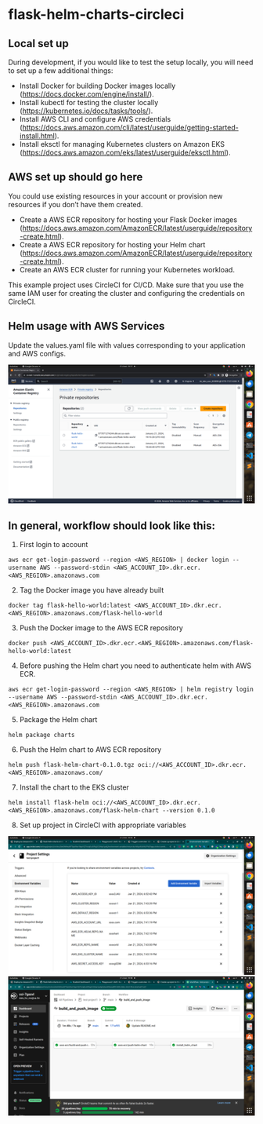 # flask-helm-charts-circleci


## Local set up

During development, if you would like to test the setup locally, you will need to set up a few additional things:

- Install Docker for building Docker images locally (https://docs.docker.com/engine/install/).
- Install kubectl for testing the cluster locally (https://kubernetes.io/docs/tasks/tools/).
- Install AWS CLI and configure AWS credentials (https://docs.aws.amazon.com/cli/latest/userguide/getting-started-install.html).
- Install eksctl for managing Kubernetes clusters on Amazon EKS (https://docs.aws.amazon.com/eks/latest/userguide/eksctl.html).

## AWS set up should go here

You could use existing resources in your account or provision new resources if you don’t have them created.

- Create a AWS ECR repository for hosting your Flask Docker images (https://docs.aws.amazon.com/AmazonECR/latest/userguide/repository-create.html).
- Create a AWS ECR repository for hosting your Helm chart (https://docs.aws.amazon.com/AmazonECR/latest/userguide/repository-create.html).
- Create an AWS ECR cluster for running your Kubernetes workload.

This example project uses CircleCI for CI/CD.
Make sure that you use the same IAM user for creating the cluster and configuring the credentials on CircleCI.

## Helm usage with AWS Services

Update the values.yaml file with values corresponding to your application and AWS configs.


![aws](aws.png)

## In general, workflow should look like this:

1. First login to account

```
aws ecr get-login-password --region <AWS_REGION> | docker login --username AWS --password-stdin <AWS_ACCOUNT_ID>.dkr.ecr.<AWS_REGION>.amazonaws.com
```
2. Tag the Docker image you have already built

```
docker tag flask-hello-world:latest <AWS_ACCOUNT_ID>.dkr.ecr.<AWS_REGION>.amazonaws.com/flask-hello-world
```
3. Push the Docker image to the AWS ECR repository

```
docker push <AWS_ACCOUNT_ID>.dkr.ecr.<AWS_REGION>.amazonaws.com/flask-hello-world:latest
```

4. Before pushing the Helm chart you need to authenticate helm with AWS ECR.

```
aws ecr get-login-password --region <AWS_REGION> | helm registry login --username AWS --password-stdin <AWS_ACCOUNT_ID>.dkr.ecr.<AWS_REGION>.amazonaws.com
```

5. Package the Helm chart

```
helm package charts
```

6. Push the Helm chart to AWS ECR repository 

```
helm push flask-helm-chart-0.1.0.tgz oci://<AWS_ACCOUNT_ID>.dkr.ecr.<AWS_REGION>.amazonaws.com/
```
7. Install the chart to the EKS cluster
```
helm install flask-helm oci://<AWS_ACCOUNT_ID>.dkr.ecr.<AWS_REGION>.amazonaws.com/flask-helm-chart --version 0.1.0
```
8. Set up project in CircleCI with appropriate variables

![variables](variables.png)
![build](build.png)

